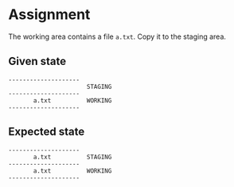 # Assignment

The working area contains a file `a.txt`. Copy it to the staging area.

## Given state

```text
--------------------
                      STAGING
--------------------
       a.txt          WORKING
--------------------
```

## Expected state

```text
--------------------
       a.txt          STAGING
--------------------
       a.txt          WORKING
--------------------
```
